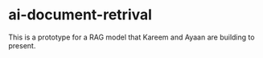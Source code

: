 # ai-document-retrival
This is a prototype for a RAG model that Kareem and Ayaan are building to present.
